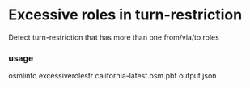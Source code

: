 # Excessive roles in turn-restriction

Detect turn-restriction that has more than one from/via/to roles

### usage

osmlinto excessiverolestr california-latest.osm.pbf output.json